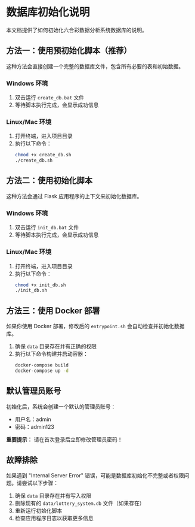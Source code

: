 # 数据库初始化说明

本文档提供了如何初始化六合彩数据分析系统数据库的说明。

## 方法一：使用预初始化脚本（推荐）

这种方法会直接创建一个完整的数据库文件，包含所有必要的表和初始数据。

### Windows 环境

1. 双击运行 `create_db.bat` 文件
2. 等待脚本执行完成，会显示成功信息

### Linux/Mac 环境

1. 打开终端，进入项目目录
2. 执行以下命令：
   ```bash
   chmod +x create_db.sh
   ./create_db.sh
   ```

## 方法二：使用初始化脚本

这种方法会通过 Flask 应用程序的上下文来初始化数据库。

### Windows 环境

1. 双击运行 `init_db.bat` 文件
2. 等待脚本执行完成，会显示成功信息

### Linux/Mac 环境

1. 打开终端，进入项目目录
2. 执行以下命令：
   ```bash
   chmod +x init_db.sh
   ./init_db.sh
   ```

## 方法三：使用 Docker 部署

如果你使用 Docker 部署，修改后的 `entrypoint.sh` 会自动检查并初始化数据库。

1. 确保 `data` 目录存在并有正确的权限
2. 执行以下命令构建并启动容器：
   ```bash
   docker-compose build
   docker-compose up -d
   ```

## 默认管理员账号

初始化后，系统会创建一个默认的管理员账号：

- 用户名：admin
- 密码：admin123

**重要提示：** 请在首次登录后立即修改管理员密码！

## 故障排除

如果遇到 "Internal Server Error" 错误，可能是数据库初始化不完整或者权限问题。请尝试以下步骤：

1. 确保 `data` 目录存在并有写入权限
2. 删除现有的 `data/lottery_system.db` 文件（如果存在）
3. 重新运行初始化脚本
4. 检查应用程序日志以获取更多信息